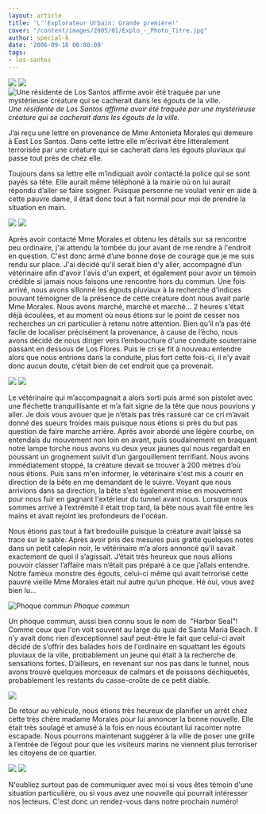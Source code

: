 ```yaml
---
layout: article
title: 'L''Explorateur Urbain: Grande première!'
cover: "/content/images/2005/01/Explo_-_Photo_Titre.jpg"
author: special-k
date: '2006-09-16 00:00:00'
tags:
- los-santos
---
```


![](/content/images/2005/01/explo_-_title.jpg)
![](/content/images/2005/01/Explo_-_Creature_LS_-_LosSantos_River.jpg)
![Une résidente de Los Santos affirme avoir été traquée par une mystérieuse créature qui se cacherait dans les égouts de la ville.](/content/images/2005/01/Explo_-_Creature_LS_-_Article-Title.jpg)
_Une résidente de Los Santos affirme avoir été traquée par une mystérieuse créature qui se cacherait dans les égouts de la ville._[](/content/images/2005/01/Explo_-_Creature_LS_-_statement.jpg)

J’ai reçu une lettre en provenance de Mme Antonieta Morales qui demeure à East Los Santos. Dans cette lettre elle m’écrivait être littéralement terrorisée par une créature qui se cacherait dans les égouts pluviaux qui passe tout près de chez elle.

Toujours dans sa lettre elle m’indiquait avoir contacté la police qui se sont payés sa tête. Elle aurait même téléphoné à la mairie où on lui aurait répondu d’aller se faire soigner. Puisque personne ne voulait venir en aide à cette pauvre dame, il était donc tout à fait normal pour moi de prendre la situation en main.

![](/content/images/2005/01/Explo_-_Patrouille_Canal.jpg)
![](/content/images/2005/01/Explo_-_Creature_LS_-_Entree_canal.jpg)

Après avoir contacté Mme Morales et obtenu les détails sur sa rencontre peu ordinaire, j'ai attendu la tombée du jour avant de me rendre à l'endroit en question. C'est donc armé d’une bonne dose de courage que je me suis rendu sur place. J'ai décidé qu'il serait bien d'y aller, accompagné d’un vétérinaire afin d'avoir l'avis d'un expert, et également pour avoir un témoin crédible si jamais nous faisons une rencontre hors du commun. Une fois arrivé, nous avons sillonné les égouts pluviaux à la recherche d'indices pouvant témoigner de la présence de cette créature dont nous avait parlé Mme Morales. Nous avons marché, marché et marché... 2 heures s'était déjà écoulées, et au moment où nous étions sur le point de cesser nos recherches un cri particulier à retenu notre attention. Bien qu’il n’a pas été facile de localiser précisément la provenance, à cause de l’écho, nous avons décidé de nous diriger vers l’embouchure d'une conduite souterraine passant en dessous de Los Flores. Puis le cri se fit à nouveau entendre alors que nous entrions dans la conduite, plus fort cette fois-ci, il n’y avait donc aucun doute, c’était bien de cet endroit que ça provenait.

![](/content/images/2005/01/Explo_-_Creature_LS_-_canal_fin.jpg)
![](/content/images/2005/01/Explo_-_Creature_LS_-_canal_plage.jpg)

Le vétérinaire qui m’accompagnait a alors sorti puis armé son pistolet avec une fléchette tranquillisante&nbsp;et m’a fait signe de la tête que nous pouvions y aller. Je dois vous avouer que je n’étais pas très rassuré car ce cri m’avait donné des sueurs froides mais puisque nous étions si près du but pas question de faire marche arrière. Après avoir abordé une légère courbe, on entendais du mouvement non loin en avant, puis soudainement en braquant notre lampe torche nous avons vu deux yeux jaunes qui nous regardait en poussant un grognement suivit d’un gargouillement terrifiant. Nous avons immédiatement stoppé, la créature devait se trouver à 200 mètres d’où nous étions. Puis sans m'en informer, le vétérinaire s'est mis à courir en direction de la bête en me demandant de le suivre. Voyant que nous arrivions dans sa direction, la bête s’est également mise en mouvement pour nous fuir en gagnant l'extérieur du tunnel avant nous. Lorsque nous sommes arrivé à l’extrémité il était trop tard, la bête nous avait filé entre les mains et avait rejoint les profondeurs de l'océan.

Nous étions pas tout à fait bredouille puisque la créature avait laissé sa trace sur le sable. Après avoir pris des mesures puis gratté quelques notes dans un petit calepin noir, le vétérinaire m’a alors annoncé qu’il savait exactement de quoi il s’agissait. J’était très heureux que nous allions pouvoir classer l’affaire mais n’était pas préparé à ce que j’allais entendre. Notre fameux monstre des égouts, celui-ci même qui avait terrorisé cette pauvre vieille Mme Morales était nul autre qu’un phoque. Hé oui, vous avez bien lu...

![Phoque commun](/content/images/2005/01/Explo_-_Creature_LS_-_Harbor_Seal.jpg)
_Phoque commun_

Un phoque commun, aussi bien connu sous le nom de&nbsp; "Harbor Seal"!&nbsp; Comme ceux que l'on voit souvent au large du quai de Santa Maria Beach. Il n’y avait donc rien d’exceptionnel sauf peut-être le fait que celui-ci avait décidé de s’offrir des balades hors de l'ordinaire en squattant les égouts pluviaux de la ville, probablement un jeune qui était à la recherche de sensations fortes. D’ailleurs, en revenant sur nos pas dans le tunnel, nous avons trouvé quelques morceaux de calmars et de poissons déchiquetés, probablement les restants du casse-croûte de ce petit diable.

![](/content/images/2005/01/Explo_-_Creature_LS_-_Apt_Morales.jpg)

De retour au véhicule, nous étions très heureux de planifier un arrêt chez cette très chère madame Morales pour lui annoncer la bonne nouvelle. Elle était très soulagé et amusé à la fois en nous écoutant lui raconter notre escapade. Nous pourrons maintenant suggérer à la ville de poser une grille à l’entrée de l’égout pour que les visiteurs marins ne viennent plus terroriser les citoyens de ce quartier.

![](/content/images/2005/01/Explo_-_Photo_Titre.jpg)
![](/content/images/2005/01/Explo_-_ecrivez-moi.jpg)

N'oubliez surtout pas de communiquer avec moi si vous êtes témoin d'une situation particulière, ou si vous avez une nouvelle qui pourrait intéresser nos lecteurs. C'est donc un rendez-vous dans notre prochain numéro!